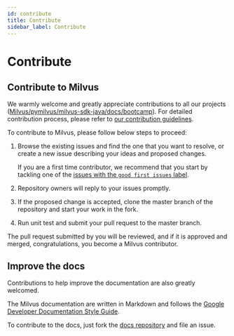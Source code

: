 ```yaml
---
id: contribute
title: Contribute
sidebar_label: Contribute
---
```


# Contribute

## Contribute to Milvus

We warmly welcome and greatly appreciate contributions to all our projects ([Milvus/pymilvus/milvus-sdk-java/docs/bootcamp](https://github.com/milvus-io)). For detailed contribution process, please refer to [our contribution guidelines](https://github.com/milvus-io/milvus/blob/master/CONTRIBUTING.md).

To contribute to Milvus, please follow below steps to proceed:

1. Browse the existing issues and find the one that you want to resolve, or create a new issue describing your ideas and proposed changes. 

   If you are a first time contributor, we recommend that you start by tackling one of the [issues with the `good first issues` label](https://github.com/milvus-io/milvus/labels/good%20first%20issue). 

2. Repository owners will reply to your issues promptly.

3. If the proposed change is accepted, clone the master branch of the repository and start your work in the fork.

4. Run unit test and submit your pull request to the master branch.

The pull request submitted by you will be reviewed, and if it is approved and merged, congratulations, you become a Milvus contributor. 

## Improve the docs

Contributions to help improve the documentation are also greatly welcomed. 

The Milvus documentation are written in Markdown and follows the [Google Developer Documentation Style Guide](https://developers.google.com/style/). 

To contribute to the docs, just fork the [docs repository](https://github.com/milvus-io/docs) and file an issue.

